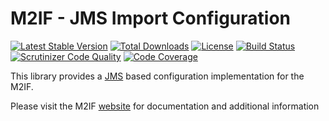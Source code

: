 # M2IF - JMS Import Configuration

[![Latest Stable Version](https://img.shields.io/packagist/v/techdivision/import-configuration-jms.svg?style=flat-square)](https://packagist.org/packages/techdivision/import-configuration-jms) 
 [![Total Downloads](https://img.shields.io/packagist/dt/techdivision/import-configuration-jms.svg?style=flat-square)](https://packagist.org/packages/techdivision/import-configuration-jms)
 [![License](https://img.shields.io/packagist/l/techdivision/import-configuration-jms.svg?style=flat-square)](https://packagist.org/packages/techdivision/import-configuration-jms)
 [![Build Status](https://img.shields.io/travis/techdivision/import-configuration-jms/master.svg?style=flat-square)](http://travis-ci.org/techdivision/import-configuration-jms)
 [![Scrutinizer Code Quality](https://img.shields.io/scrutinizer/g/techdivision/import-configuration-jms/master.svg?style=flat-square)](https://scrutinizer-ci.com/g/techdivision/import-configuration-jms/?branch=master)
 [![Code Coverage](https://img.shields.io/scrutinizer/coverage/g/techdivision/import-configuration-jms/master.svg?style=flat-square)](https://scrutinizer-ci.com/g/techdivision/import-configuration-jms/?branch=master)

This library provides a [JMS](https://github.com/schmittjoh/serializer) based configuration 
implementation for the M2IF.

Please visit the M2IF [website](https://m2if.com) for documentation and additional information
